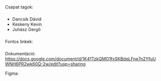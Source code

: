 Csapat tagok:

###

- Dancsik Dávid
- Keskeny Kevin
- Juhász Gergő

###

###

Fontos linkek:

###

Dokumentáció: https://docs.google.com/document/d/1K41TzkQMO1fxSKBdqLFne7n2YfuUWNH6PR2wk60Q-2w/edit?usp=sharing

Figma: 
